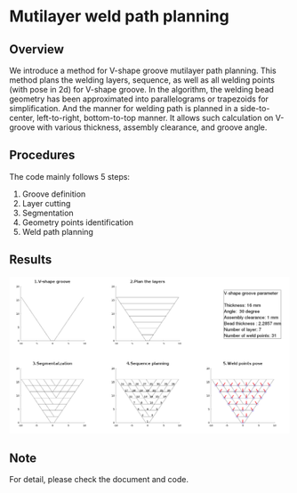 # Mutilayer weld path planning

## Overview
We introduce a method for V-shape groove mutilayer path planning. This method plans the welding layers, sequence, as well as all welding points (with pose in 2d) for V-shape groove. 
In the algorithm, the welding bead geometry has been approximated into parallelograms or trapezoids for simplification. 
And the manner for welding path is planned in a side-to-center, left-to-right, bottom-to-top manner. 
It allows such calculation on V-groove with various thickness, assembly clearance, and groove angle.

## Procedures
The code mainly follows 5 steps:
1. Groove definition
2. Layer cutting
3. Segmentation
4. Geometry points identification
5. Weld path planning

## Results
<img src="https://github.com/romi-lab/mutilayer-weld-path-planning/blob/main/mutilayer.png" width="800" alt="">

## Note
For detail, please check the document and code.
